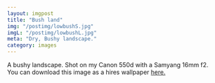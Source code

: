 ```yaml
---
layout: imgpost
title: "Bush land"
img: "/postimg/lowbushS.jpg"
imgL: "/postimg/lowbushL.jpg"
meta: "Dry, Bushy landscape."
category: images
---
```


<div class="WideTextBox">
    <p>A bushy landscape. Shot on my Canon 550d with a Samyang 16mm f2. <br> You can download this image as a hires wallpaper <a href="{{ site.url }}/downloads/wallpapers/lowbush.jpg" download>here.</a></p>
</div>